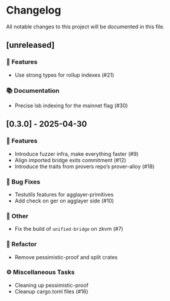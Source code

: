 # Changelog

All notable changes to this project will be documented in this file.

## [unreleased]

### 🚀 Features

- Use strong types for rollup indexes (#21)

### 📚 Documentation

- Precise lsb indexing for the mainnet flag (#30)

## [0.3.0] - 2025-04-30

### 🚀 Features

- Introduce fuzzer infra, make everything faster (#9)
- Align imported bridge exits commitment (#12)
- Introduce the traits from provers repo’s prover-alloy (#18)

### 🐛 Bug Fixes

- Testutils features for agglayer-primitives
- Add check on ger on agglayer side (#10)

### 💼 Other

- Fix the build of `unified-bridge` on zkvm (#7)

### 🚜 Refactor

- Remove pessimistic-proof and split crates

### ⚙️ Miscellaneous Tasks

- Cleaning up pessimistic-proof
- Cleanup cargo.toml files (#16)


